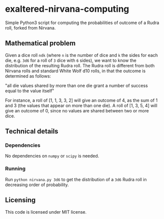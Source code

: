 # exaltered-nirvana-computing
Simple Python3 script for computing the probabilities of outcome of a Rudra roll, forked from Nirvana.

## Mathematical problem
Given a dice roll `ndk` (where `n` is the number of dice and `k` the sides for each die, e.g. `3d6` for a roll of `3` dice with `6` sides), we want to know the distribution of the resulting Rudra roll.
The Rudra roll is different from both Nirvana rolls and standard White Wolf d10 rolls, in that the outcome is determined as follows:

"all die values shared by more than one die grant a number of success equal to the value itself"

For instance, a roll of [1, 1, 3, 3, 2] will give an outcome of 4, as the sum of 1 and 3 (the values that appear on more than one die).
A roll of [1, 3, 5, 4] will give an outcome of 0, since no values are shared between two or more dice.

## Technical details

### Dependencies
No dependencies on `numpy` or `scipy` is needed.

### Running
Run `python nirvana.py 3d6` to get the distribution of a `3d6` Rudra roll in decreasing order of probability.

## Licensing
This code is licensed under MIT license.
